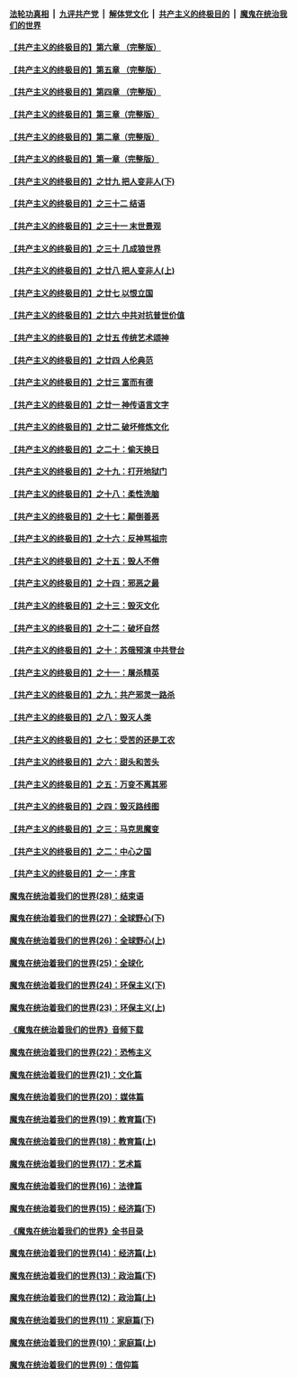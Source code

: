 ####  [法轮功真相](../../../../basic/blob/master/README.md?t=09040926) &nbsp;|&nbsp; [九评共产党](../../../../9ping.md/blob/master/README.md?t=09040926) &nbsp;|&nbsp; [解体党文化](../../../../jtdwh.md/blob/master/README.md?t=09040926)  &nbsp;|&nbsp; [共产主义的终极目的](../../../../gczydzjmd.md/blob/master/README.md?t=09040926) &nbsp;|&nbsp; [魔鬼在统治我们的世界](../../../../mgztzwmdsj.md/blob/master/README.md?t=09040926) 

#### [【共产主义的终极目的】第六章 （完整版）](../pages/nsc422/n11428913.md?t=09040926) 

#### [【共产主义的终极目的】第五章 （完整版）](../pages/nsc422/n11428912.md?t=09040926) 

#### [【共产主义的终极目的】第四章 （完整版）](../pages/nsc422/n11428907.md?t=09040926) 

#### [【共产主义的终极目的】第三章（完整版）](../pages/nsc422/n11428848.md?t=09040926) 

#### [【共产主义的终极目的】第二章（完整版）](../pages/nsc422/n11428831.md?t=09040926) 

#### [【共产主义的终极目的】第一章（完整版）](../pages/nsc422/n11417651.md?t=09040926) 

#### [【共产主义的终极目的】之廿九 把人变非人(下)](../pages/nsc422/n11344140.md?t=09040926) 

#### [【共产主义的终极目的】之三十二 结语](../pages/nsc422/n11360535.md?t=09040926) 

#### [【共产主义的终极目的】之三十一 末世景观](../pages/nsc422/n11351129.md?t=09040926) 

#### [【共产主义的终极目的】之三十 几成狼世界](../pages/nsc422/n11348280.md?t=09040926) 

#### [【共产主义的终极目的】之廿八 把人变非人(上)](../pages/nsc422/n11340492.md?t=09040926) 

#### [【共产主义的终极目的】之廿七 以恨立国](../pages/nsc422/n11336944.md?t=09040926) 

#### [【共产主义的终极目的】之廿六 中共对抗普世价值](../pages/nsc422/n11324785.md?t=09040926) 

#### [【共产主义的终极目的】之廿五 传统艺术颂神](../pages/nsc422/n11296396.md?t=09040926) 

#### [【共产主义的终极目的】之廿四 人伦典范](../pages/nsc422/n11296397.md?t=09040926) 

#### [【共产主义的终极目的】之廿三 富而有德](../pages/nsc422/n11283598.md?t=09040926) 

#### [【共产主义的终极目的】之廿一 神传语言文字](../pages/nsc422/n11263265.md?t=09040926) 

#### [【共产主义的终极目的】之廿二 破坏修炼文化](../pages/nsc422/n11245728.md?t=09040926) 

#### [【共产主义的终极目的】之二十：偷天换日](../pages/nsc422/n11238846.md?t=09040926) 

#### [【共产主义的终极目的】之十九：打开地狱门](../pages/nsc422/n11206376.md?t=09040926) 

#### [【共产主义的终极目的】之十八：柔性洗脑](../pages/nsc422/n11199994.md?t=09040926) 

#### [【共产主义的终极目的】之十七：颠倒善恶](../pages/nsc422/n11179782.md?t=09040926) 

#### [【共产主义的终极目的】之十六：反神骂祖宗](../pages/nsc422/n11166798.md?t=09040926) 

#### [【共产主义的终极目的】之十五：毁人不倦](../pages/nsc422/n11166792.md?t=09040926) 

#### [【共产主义的终极目的】之十四：邪恶之最](../pages/nsc422/n11150249.md?t=09040926) 

#### [【共产主义的终极目的】之十三：毁灭文化](../pages/nsc422/n11135227.md?t=09040926) 

#### [【共产主义的终极目的】之十二：破坏自然](../pages/nsc422/n11135214.md?t=09040926) 

#### [【共产主义的终极目的】之十：苏俄预演 中共登台](../pages/nsc422/n11118424.md?t=09040926) 

#### [【共产主义的终极目的】之十一：屠杀精英](../pages/nsc422/n11118442.md?t=09040926) 

#### [【共产主义的终极目的】之九：共产邪灵一路杀](../pages/nsc422/n11114139.md?t=09040926) 

#### [【共产主义的终极目的】之八：毁灭人类](../pages/nsc422/n11108503.md?t=09040926) 

#### [【共产主义的终极目的】之七：受苦的还是工农](../pages/nsc422/n11101809.md?t=09040926) 

#### [【共产主义的终极目的】之六：甜头和苦头](../pages/nsc422/n11096971.md?t=09040926) 

#### [【共产主义的终极目的】之五：万变不离其邪](../pages/nsc422/n11091285.md?t=09040926) 

#### [【共产主义的终极目的】之四：毁灭路线图](../pages/nsc422/n11086284.md?t=09040926) 

#### [【共产主义的终极目的】之三：马克思魔变](../pages/nsc422/n11061941.md?t=09040926) 

#### [【共产主义的终极目的】之二：中心之国](../pages/nsc422/n11047728.md?t=09040926) 

#### [【共产主义的终极目的】之一：序言](../pages/nsc422/n11086077.md?t=09040926) 

#### [魔鬼在统治着我们的世界(28)：结束语](../pages/nsc422/n10936246.md?t=09040926) 

#### [魔鬼在统治着我们的世界(27)：全球野心(下)](../pages/nsc422/n10928319.md?t=09040926) 

#### [魔鬼在统治着我们的世界(26)：全球野心(上)](../pages/nsc422/n10900318.md?t=09040926) 

#### [魔鬼在统治着我们的世界(25)：全球化](../pages/nsc422/n10788205.md?t=09040926) 

#### [魔鬼在统治着我们的世界(24)：环保主义(下)](../pages/nsc422/n10695307.md?t=09040926) 

#### [魔鬼在统治着我们的世界(23)：环保主义(上)](../pages/nsc422/n10688613.md?t=09040926) 

#### [《魔鬼在统治着我们的世界》音频下载](../pages/nsc422/n10635553.md?t=09040926) 

#### [魔鬼在统治着我们的世界(22)：恐怖主义](../pages/nsc422/n10614727.md?t=09040926) 

#### [魔鬼在统治着我们的世界(21)：文化篇](../pages/nsc422/n10597706.md?t=09040926) 

#### [魔鬼在统治着我们的世界(20)：媒体篇](../pages/nsc422/n10586579.md?t=09040926) 

#### [魔鬼在统治着我们的世界(19)：教育篇(下)](../pages/nsc422/n10564808.md?t=09040926) 

#### [魔鬼在统治着我们的世界(18)：教育篇(上)](../pages/nsc422/n10526970.md?t=09040926) 

#### [魔鬼在统治着我们的世界(17)：艺术篇](../pages/nsc422/n10499093.md?t=09040926) 

#### [魔鬼在统治着我们的世界(16)：法律篇](../pages/nsc422/n10485969.md?t=09040926) 

#### [魔鬼在统治着我们的世界(15)：经济篇(下)](../pages/nsc422/n10469975.md?t=09040926) 

#### [《魔鬼在统治着我们的世界》全书目录](../pages/nsc422/n10464261.md?t=09040926) 

#### [魔鬼在统治着我们的世界(14)：经济篇(上)](../pages/nsc422/n10457370.md?t=09040926) 

#### [魔鬼在统治着我们的世界(13)：政治篇(下)](../pages/nsc422/n10448270.md?t=09040926) 

#### [魔鬼在统治着我们的世界(12)：政治篇(上)](../pages/nsc422/n10444576.md?t=09040926) 

#### [魔鬼在统治着我们的世界(11)：家庭篇(下)](../pages/nsc422/n10440961.md?t=09040926) 

#### [魔鬼在统治着我们的世界(10)：家庭篇(上)](../pages/nsc422/n10435448.md?t=09040926) 

#### [魔鬼在统治着我们的世界(9)：信仰篇](../pages/nsc422/n10432159.md?t=09040926) 

